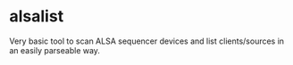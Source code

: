 # alsalist
Very basic tool to scan ALSA sequencer devices and list clients/sources in an easily parseable way.
